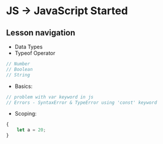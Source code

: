 # JS -> JavaScript Started
## Lesson navigation
* Data Types
* Typeof Operator
```js
// Number
// Boolean
// String
```

* Basics: 
```js
// problem with var keyword in js
// Errors - SyntaxError & TypeError using 'const' keyword
```

* Scoping:
```js
{
    let a = 20;
}
```